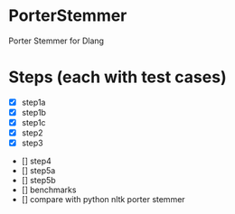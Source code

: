 # PorterStemmer
Porter Stemmer for Dlang

# Steps (each with test cases)

* [x] step1a
* [x] step1b
* [x] step1c
* [x] step2
* [x] step3
* [] step4
* [] step5a
* [] step5b
* [] benchmarks
* [] compare with python nltk porter stemmer
